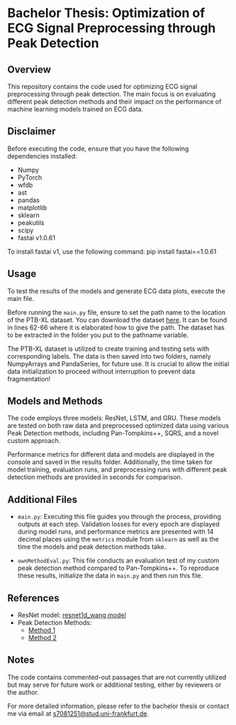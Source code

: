 # Bachelor Thesis: Optimization of ECG Signal Preprocessing through Peak Detection

## Overview

This repository contains the code used for optimizing ECG signal preprocessing through peak detection. The main focus is on evaluating different peak detection methods and their impact on the performance of machine learning models trained on ECG data.

## Disclaimer

Before executing the code, ensure that you have the following dependencies installed:

- Numpy
- PyTorch
- wfdb
- ast
- pandas
- matplotlib
- sklearn
- peakutils
- scipy
- fastai v1.0.61

To install fastai v1, use the following command:
pip install fastai==1.0.61

## Usage

To test the results of the models and generate ECG data plots, execute the main file.

Before running the `main.py` file, ensure to set the path name to the location of the PTB-XL dataset. You can download the dataset [here](https://physionet.org/content/ptb-xl/1.0.3/). It can be found in lines 62-66 where it is elaborated how to give the path. The dataset has to be extracted in the folder you put to the pathname variable. 

The PTB-XL dataset is utilized to create training and testing sets with corresponding labels. The data is then saved into two folders, namely NumpyArrays and PandaSeries, for future use. It is crucial to allow the initial data initialization to proceed without interruption to prevent data fragmentation!

## Models and Methods

The code employs three models: ResNet, LSTM, and GRU. These models are tested on both raw data and preprocessed optimized data using various Peak Detection methods, including Pan-Tompkins++, SQRS, and a novel custom approach.

Performance metrics for different data and models are displayed in the console and saved in the results folder. Additionally, the time taken for model training, evaluation runs, and preprocessing runs with different peak detection methods are provided in seconds for comparison.

## Additional Files

- `main.py`: Executing this file guides you through the process, providing outputs at each step. Validation losses for every epoch are displayed during model runs, and performance metrics are presented with 14 decimal places using the `metrics` module from `sklearn` as well as the time the models and peak detection methods take.
  
- `ownMethodEval.py`: This file conducts an evaluation test of my custom peak detection method compared to Pan-Tompkins++. To reproduce these results, initialize the data in `main.py` and then run this file.

## References

- ResNet model: [resnet1d_wang model](https://github.com/helme/ecg_ptbxl_benchmarking)
- Peak Detection Methods:
  - [Method 1](https://arxiv.org/abs/2211.03171)
  - [Method 2](https://pubmed.ncbi.nlm.nih.gov/33670719/)

## Notes

The code contains commented-out passages that are not currently utilized but may serve for future work or additional testing, either by reviewers or the author.

For more detailed information, please refer to the bachelor thesis or contact me via email at s7081251@stud.uni-frankfurt.de.
